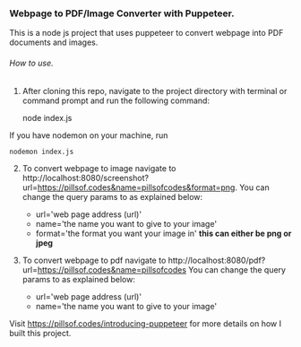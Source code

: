 ### Webpage to PDF/Image Converter with Puppeteer.

This is a node js project that uses puppeteer to convert webpage into PDF documents and images.

###### How to use.

1. After cloning this repo, navigate to the project directory with terminal or command prompt and run the following command:

    node index.js

If you have nodemon on your machine, run

    nodemon index.js

2. To convert webpage to image navigate to http://localhost:8080/screenshot?url=https://pillsof.codes&name=pillsofcodes&format=png.
You can change the query params to as explained below:
    - url='web page address (url)'
    - name='the name you want to give to your image'
    - format='the format you want your image in' **this can either be png or jpeg**

3. To convert webpage to pdf navigate to http://localhost:8080/pdf?url=https://pillsof.codes&name=pillsofcodes
You can change the query params to as explained below:
    - url='web page address (url)'
    - name='the name you want to give to your image'


Visit https://pillsof.codes/introducing-puppeteer for more details on how I built this project.